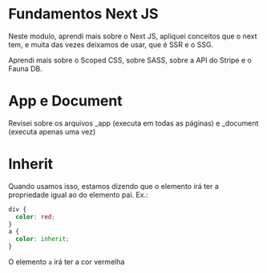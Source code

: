 # Fundamentos Next JS

Neste modulo, aprendi mais sobre o Next JS, apliquei conceitos que o next tem, e muita das vezes deixamos de usar, que é SSR e o SSG.

Aprendi mais sobre o Scoped CSS, sobre SASS, sobre a API do Stripe e o Fauna DB.

# App e Document

Revisei sobre os arquivos \_app (executa em todas as páginas) e \_document (executa apenas uma vez)

# Inherit

Quando usamos isso, estamos dizendo que o elemento irá ter a propriedade igual ao do elemento pai.
Ex.:

```css
div {
  color: red;
}
a {
  color: inherit;
}
```

O elemento `a` irá ter a cor vermelha
